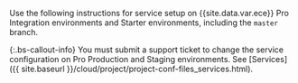 Use the following instructions for service setup on {{site.data.var.ece}} Pro Integration environments and Starter environments, including the `master` branch.

{:.bs-callout-info}
You must submit a support ticket to change the service configuration on Pro Production and Staging environments. See [Services]({{ site.baseurl }}/cloud/project/project-conf-files_services.html).

